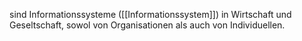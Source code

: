 sind Informationssysteme ([[Informationssystem]]) in Wirtschaft und Geseltschaft, sowol von Organisationen als auch von Individuellen.